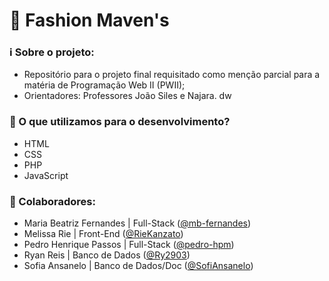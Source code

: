 # 👗 Fashion Maven's

### ℹ️ Sobre o projeto:
- Repositório para o projeto final requisitado como menção parcial para a matéria de Programação Web II (PWII);
- Orientadores: Professores João Siles e Najara.
dw
### 👾 O que utilizamos para o desenvolvimento?
- HTML
- CSS
- PHP
- JavaScript

### 👥 Colaboradores:
- Maria Beatriz Fernandes | Full-Stack ([@mb-fernandes](https://github.com/mb-fernandes))
- Melissa Rie | Front-End ([@RieKanzato](https://github.com/RieKanzato))
- Pedro Henrique Passos | Full-Stack ([@pedro-hpm](https://github.com/pedro-hpm))
- Ryan Reis | Banco de Dados ([@Ry2903](https://github.com/Ry2903))
- Sofia Ansanelo | Banco de Dados/Doc ([@SofiAnsanelo](https://github.com/SofiAnsanelo))
